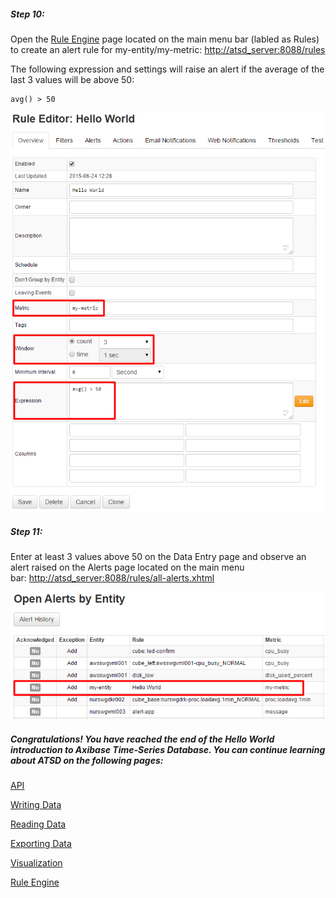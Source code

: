 ##### Step 10:

Open the [Rule Engine](../rule-engine/) page located on the main menu bar (labled as Rules) to create an alert rule for my-entity/my-metric: [http://atsd_server:8088/rules](http://atsd_server:8088/rules)

The following expression and settings will raise an alert if the average of the last 3 values will be above 50:

```
avg() > 50
```

![](resources/hello_world_rule1.png)

##### Step 11:

Enter at least 3 values above 50 on the Data Entry page and observe an alert raised on the Alerts page located on the main menu bar: [http://atsd_server:8088/rules/all-alerts.xhtml](http://atsd_server:8088/rules/all-alerts.xhtml)

![](resources/alert_hello_world.png)

##### Congratulations! You have reached the end of the Hello World introduction to Axibase Time-Series Database. You can continue learning about ATSD on the following pages:

[API](../api/)

[Writing Data](https://axibase.com/products/axibase-time-series-database/writing-data/)

[Reading Data](/products/axibase-time-series-database/reading-data/)

[Exporting Data](/products/axibase-time-series-database/exporting-data/)

[Visualization](/products/axibase-time-series-database/visualization/)

[Rule Engine](../rule-engine/)

